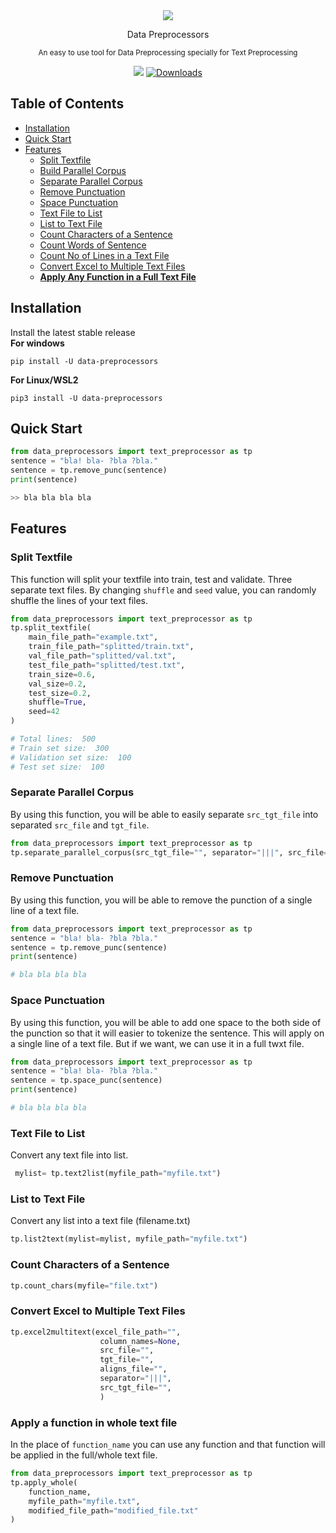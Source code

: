 <div align="center">
    
<img src="https://github.com/MusfiqDehan/data-preprocessors/raw/master/branding/logo.png">

<p>Data Preprocessors</p>

<sub>An easy to use tool for Data Preprocessing specially for Text Preprocessing</sub>

<!-- Badges -->

<!-- [<img src="https://deepnote.com/buttons/launch-in-deepnote-small.svg">](PROJECT_URL) -->
    
[![](https://img.shields.io/pypi/v/data-preprocessors.svg)](https://pypi.org/project/data-preprocessors/)
[![Downloads](https://img.shields.io/pypi/dm/data-preprocessors)](https://pepy.tech/project/data-preprocessors)
    
<!-- [![Open In Colab](https://colab.research.google.com/assets/colab-badge.svg)](https://colab.research.google.com/drive/1mJuRfIz__uS3xoFaBsFn5mkLE418RU19?usp=sharing)
[![Kaggle](https://kaggle.com/static/images/open-in-kaggle.svg)](https://kaggle.com/kernels/welcome?src=https://github.com/keras-team/keras-io/blob/master/examples/vision/ipynb/mnist_convnet.ipynb) -->

</div>

## **Table of Contents**

- [Installation](#installation)
- [Quick Start](#quick-start)
- [Features](#features)
    - [Split Textfile](#split-textfile)
    - [Build Parallel Corpus](#build-parallel-corpus)
    - [Separate Parallel Corpus](#)
    - [Remove Punctuation](#remove-punctuation)
    - [Space Punctuation](#space-punctuation)
    - [Text File to List](#text-file-to-list)
    - [List to Text File](#list-to-text-file)
    - [Count Characters of a Sentence](#count-characters-of-a-sentence)
    - [Count Words of Sentence](#count-characters-of-a-sentence)
    - [Count No of Lines in a Text File](#count-no-of-lines-in-a-text-file)
    - [Convert Excel to Multiple Text Files](#convert-excel-to-multiple-text-files)
    - **[Apply Any Function in a Full Text File](#)**

    

## **Installation**
Install the latest stable release<br>
**For windows**<br>
```
pip install -U data-preprocessors
```

**For Linux/WSL2**<br>
```
pip3 install -U data-preprocessors
```

## **Quick Start**

```python
from data_preprocessors import text_preprocessor as tp
sentence = "bla! bla- ?bla ?bla."
sentence = tp.remove_punc(sentence)
print(sentence)

>> bla bla bla bla
```

## **Features**

### Split Textfile

This function will split your textfile into train, test and validate. Three separate text files. By changing `shuffle` and `seed` value, you can randomly shuffle the lines of your text files.

```python
from data_preprocessors import text_preprocessor as tp
tp.split_textfile(
    main_file_path="example.txt",
    train_file_path="splitted/train.txt",
    val_file_path="splitted/val.txt",
    test_file_path="splitted/test.txt",
    train_size=0.6,
    val_size=0.2,
    test_size=0.2,
    shuffle=True,
    seed=42
)

# Total lines:  500
# Train set size:  300
# Validation set size:  100
# Test set size:  100
```

### Separate Parallel Corpus

By using this function, you will be able to easily separate `src_tgt_file` into separated `src_file` and `tgt_file`.

```python
from data_preprocessors import text_preprocessor as tp
tp.separate_parallel_corpus(src_tgt_file="", separator="|||", src_file="", tgt_file="")
```

### Remove Punctuation

By using this function, you will be able to remove the punction of a single line of a text file.

```python
from data_preprocessors import text_preprocessor as tp
sentence = "bla! bla- ?bla ?bla."
sentence = tp.remove_punc(sentence)
print(sentence)

# bla bla bla bla
```

### Space Punctuation

By using this function, you will be able to add one space to the both side of the punction so that it will easier to tokenize the sentence. This will apply on a single line of a text file. But if we want, we can use it in a full twxt file.

```python
from data_preprocessors import text_preprocessor as tp
sentence = "bla! bla- ?bla ?bla."
sentence = tp.space_punc(sentence)
print(sentence)

# bla bla bla bla
```

### Text File to List

Convert any text file into list.

```python
 mylist= tp.text2list(myfile_path="myfile.txt")
```

### List to Text File

Convert any list into a text file (filename.txt)

```python
tp.list2text(mylist=mylist, myfile_path="myfile.txt")
```

### Count Characters of a Sentence

```python
tp.count_chars(myfile="file.txt")
```

### Convert Excel to Multiple Text Files

```python
tp.excel2multitext(excel_file_path="",
                    column_names=None,
                    src_file="",
                    tgt_file="",
                    aligns_file="",
                    separator="|||",
                    src_tgt_file="",
                    )
```

### Apply a function in whole text file

In the place of `function_name` you can use any function and that function will be applied in the full/whole text file.

```python
from data_preprocessors import text_preprocessor as tp
tp.apply_whole(
    function_name, 
    myfile_path="myfile.txt", 
    modified_file_path="modified_file.txt"
)
```

